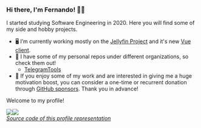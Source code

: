 ### Hi there, I'm Fernando! 👋😊

I started studying Software Engineering in 2020. Here you will find some of my side and hobby projects.

- 🖥 I’m currently working mostly on the [Jellyfin Project](https://github.com/jellyfin) and it's new [Vue client](https://github.com/jellyfin/jellyfin-vue).
- 🌱 I have some of my personal repos under different organizations, so check them out!
    - [TelegramTools](https://github.com/TelegramTools)
- 🌠 If you enjoy some of my work and are interested in giving me a huge motivation boost,
you can consider a one-time or recurrent donation through [GitHub sponsors](https://github.com/sponsors/ferferga). Thank you in advance!

Welcome to my profile!

<div style="display: flex">
    <img src="https://github.com/ferferga/ferferga/blob/main/generated/overview.svg" />
    <img src="https://github.com/ferferga/ferferga/blob/main/generated/languages.svg" />
</div>

<a href="https://github.com/jstrieb/github-stats">
    <i>Source code of this profile representation</i>
</a>
